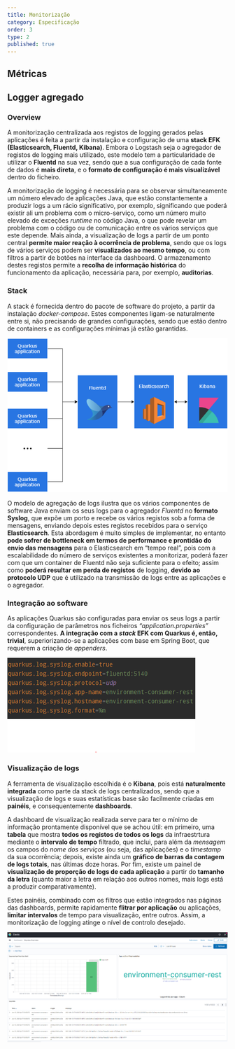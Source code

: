 ```yaml
---
title: Monitorização
category: Especificação
order: 3
type: 2
published: true
---
```


## Métricas

## Logger agregado

### Overview

A monitorização centralizada aos registos de logging gerados pelas aplicações é feita a partir da instalação e configuração de uma **stack EFK (Elasticsearch, Fluentd, Kibana)**. Embora o Logstash seja o agregador de registos de logging mais utilizado, este modelo tem a particularidade de utilizar o **Fluentd** na sua vez, sendo que a sua configuração de cada fonte de dados é **mais direta**, e o **formato de configuração é mais visualizável** dentro do ficheiro.

A monitorização de logging é necessária para se observar simultaneamente um número elevado de aplicações Java, que estão constantemente a produzir logs a um rácio significativo, por exemplo, significando que poderá existir ali um problema com o micro-serviço, como um número muito elevado de exceções *runtime* no código Java, o que pode revelar um problema com o código ou de comunicação entre os vários serviços que este depende. Mais ainda, a visualização de logs a partir de um ponto central **permite maior reação à ocorrência de problema**, sendo que os logs de vários serviços podem ser **visualizados ao mesmo tempo**, ou com filtros a partir de botões na interface da dashboard. O armazenamento destes registos permite a **recolha de informação histórica** do funcionamento da aplicação, necessária para, por exemplo, **auditorias**.

### Stack

A stack é fornecida dentro do pacote de software do projeto, a partir da instalação *docker-compose*. Estes componentes ligam-se naturalmente entre si, não precisando de grandes configurações, sendo que estão dentro de containers e as configurações mínimas já estão garantidas.

![efk-stack-flux-model](/images/spec/es_log_architecture.png?raw=true "EFK flux model")

O modelo de agregação de logs ilustra que os vários componentes de software Java enviam os seus logs para o agregador *Fluentd* no **formato Syslog**, que expõe um porto e recebe os vários registos sob a forma de mensagens, enviando depois estes registos recebidos para o serviço **Elasticsearch**. Esta abordagem é muito simples de implementar, no entanto **pode sofrer de bottleneck em termos de performance e prontidão do envio das mensagens** para o Elasticsearch em “tempo real”, pois com a escalabilidade do número de serviços existentes a monitorizar, poderá fazer com que um container de Fluentd não seja suficiente para o efeito; assim como **poderá resultar em perda de registos** de logging, **devido ao protocolo UDP** que é utilizado na transmissão de logs entre as aplicações e o agregador.

### Integração ao software

As aplicações Quarkus são configuradas para enviar os seus logs a partir da configuração de parâmetros nos ficheiros *“application.properties”* correspondentes. **A integração com a *stack* EFK com Quarkus é, então, trivial**, superiorizando-se a aplicações com base em Spring Boot, que requerem a criação de *appenders*.

![log-config-quarkus-example](/images/spec/log_config_app_quarkus.PNG?raw=true "Example of the Quarkus logging integration with the log aggregator")

### Visualização de logs

A ferramenta de visualização escolhida é o **Kibana**, pois está **naturalmente integrada** como parte da stack de logs centralizados, sendo que a visualização de logs e suas estatísticas base são facilmente criadas em **painéis**, e consequentemente **dashboards**.

A dashboard de visualização realizada serve para ter o mínimo de informação prontamente disponível que se achou útil: em primeiro, uma **tabela** que mostra **todos os registos de todos os logs** da infraestrtura mediante o **intervalo de tempo** filtrado, que inclui, para além da *mensagem* os campos do *nome dos serviços* (ou seja, das aplicações) e o *timestamp* da sua ocorrência; depois, existe ainda um **gráfico de barras da contagem de logs totais**, nas últimas doze horas. Por fim, existe um painel de **visualização de proporção de logs de cada aplicação** a partir do **tamanho da letra** (quanto maior a letra em relação aos outros nomes, mais logs está a produzir comparativamente).

Estes painéis, combinado com os filtros que estão integrados nas páginas das dashboards, permite rapidamente **flitrar por aplicação** ou aplicações, **limitar intervalos** de tempo para visualização, entre outros. Assim, a monitorização de logging atinge o nível de controlo desejado.

![kibana-dashboard-ss](/images/spec/kibana_dashboard.PNG?raw=true "Kibana dashboard for log monitoring")
